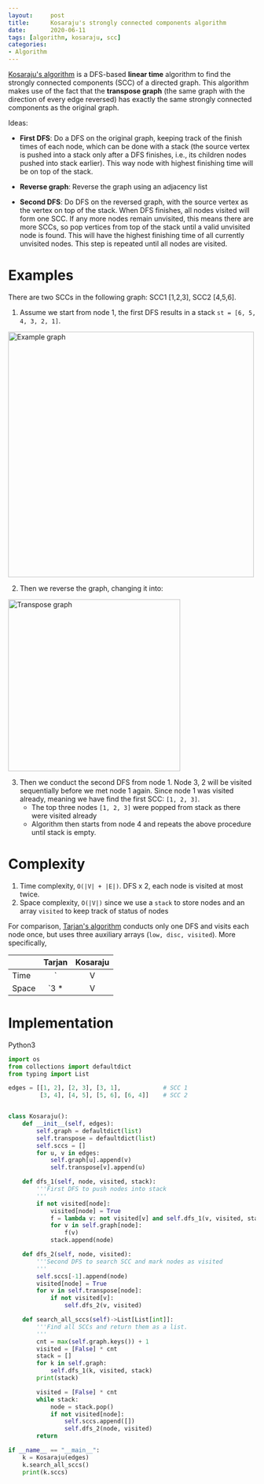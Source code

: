 ```yaml
---
layout:     post
title:      Kosaraju's strongly connected components algorithm 
date:       2020-06-11
tags: [algorithm, kosaraju, scc]
categories: 
- Algorithm
---
```


[Kosaraju's algorithm](https://en.wikipedia.org/wiki/Kosaraju%27s_algorithm) is a DFS-based **linear time** algorithm to find the strongly connected components (SCC) of a directed graph.
This algorithm makes use of the fact that the **transpose graph** (the same graph with the direction of every edge reversed) has exactly the same strongly connected components as the original graph.

Ideas:
* **First DFS**:  Do a DFS on the original graph, keeping track of the finish times of each node, which can be done with a stack (the source vertex is pushed into a stack only after a DFS finishes, i.e., its children nodes pushed into stack earlier). This way node with highest finishing time will be on top of the stack.

* **Reverse graph**: Reverse the graph using an adjacency list

* **Second DFS**: Do DFS on the reversed graph, with the source vertex as the vertex on top of the stack. When DFS finishes, all nodes visited will form one SCC. If any more nodes remain unvisited, this means there are more SCCs, so pop vertices from top of the stack until a valid unvisited node is found. This will have the highest finishing time of all currently unvisited nodes. This step is repeated until all nodes are visited.

# Examples
There are two SCCs in the following graph: SCC1 [1,2,3], SCC2 [4,5,6]. 

1. Assume we start from node 1, the first DFS results in a stack `st = [6, 5, 4, 3, 2, 1]`. 
<img src="https://i.loli.net/2020/06/11/yhr5H2uW1UsD4it.png" width='500px' alt='Example graph'>    

2. Then we reverse the graph, changing it into:
<img src="https://i.loli.net/2020/06/11/Lun8vSp65A47IBH.png" width='350px' alt='Transpose graph'>    

3. Then we conduct the second DFS from node 1. Node 3, 2 will be visited sequentially before we met node 1 again. Since node 1 was visited already, meaning we have find the first SCC: `[1, 2, 3]`. 
    * The top three nodes `[1, 2, 3]` were popped from stack as there were visited already
    * Algorithm then starts from node 4 and repeats the above procedure until stack is empty.

# Complexity
1. Time complexity, `O(|V| + |E|)`. DFS x 2, each node is visited at most twice.
2. Space complexity, `O(|V|)` since we use a `stack` to store nodes and an array `visited` to keep track of status of nodes

For comparison, [Tarjan's algorithm](https://gaoangliu.github.io/archives/Tarjan's-strongly-connected-components-algorithm.html) conducts only one DFS and visits each node once, but uses three auxiliary arrays (`low, disc, visited`). More specifically, 

|             | Tarjan        | Kosaraju  |
| ------------|:-------------:|:-----:|
| Time        | `|V| + |E|`   | `2 * (|V| + |E|)` |
| Space       | `3 * |V|`     |   `2 * |V|` |


# Implementation

Python3 
```python
import os
from collections import defaultdict
from typing import List

edges = [[1, 2], [2, 3], [3, 1],            # SCC 1
         [3, 4], [4, 5], [5, 6], [6, 4]]    # SCC 2


class Kosaraju():
    def __init__(self, edges):
        self.graph = defaultdict(list)
        self.transpose = defaultdict(list)
        self.sccs = []
        for u, v in edges:
            self.graph[u].append(v)
            self.transpose[v].append(u)

    def dfs_1(self, node, visited, stack):
        '''First DFS to push nodes into stack
        '''
        if not visited[node]:
            visited[node] = True
            f = lambda v: not visited[v] and self.dfs_1(v, visited, stack)
            for v in self.graph[node]:
                f(v)
            stack.append(node)

    def dfs_2(self, node, visited):
        '''Second DFS to search SCC and mark nodes as visited
        '''
        self.sccs[-1].append(node)
        visited[node] = True
        for v in self.transpose[node]:
            if not visited[v]:
                self.dfs_2(v, visited)

    def search_all_sccs(self)->List[List[int]]:
        '''Find all SCCs and return them as a list.
        '''
        cnt = max(self.graph.keys()) + 1
        visited = [False] * cnt
        stack = []
        for k in self.graph:
            self.dfs_1(k, visited, stack)
        print(stack)

        visited = [False] * cnt
        while stack:
            node = stack.pop()
            if not visited[node]:
                self.sccs.append([])
                self.dfs_2(node, visited)
        return

if __name__ == "__main__":
    k = Kosaraju(edges)
    k.search_all_sccs()
    print(k.sccs)
```
